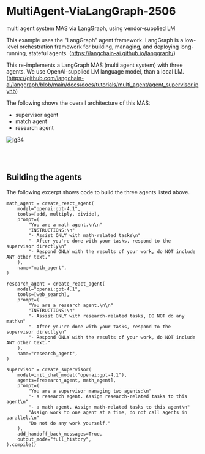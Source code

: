 # MultiAgent-ViaLangGraph-2506
multi agent system MAS via LangGraph, using vendor-supplied LM

This example uses the "LangGraph" agent framework. LangGraph is a low-level orchestration framework for building, managing, and deploying long-running, stateful agents. (https://langchain-ai.github.io/langgraph/)

This re-implements a LangGraph MAS (multi agent system) with three agents. We use OpenAI-supplied LM language model, than a local LM. (https://github.com/langchain-ai/langgraph/blob/main/docs/docs/tutorials/multi_agent/agent_supervisor.ipynb)

The following shows the overall architecture of this MAS:
* supervisor agent
* match agent
* research agent

![lg34](https://github.com/user-attachments/assets/2052f46b-8241-49a1-91c5-df55c1ebeb68)

<br>
<br>

## Building the agents

The following excerpt shows code to build the three agents listed above.

```
math_agent = create_react_agent(
    model="openai:gpt-4.1",
    tools=[add, multiply, divide],
    prompt=(
        "You are a math agent.\n\n"
        "INSTRUCTIONS:\n"
        "- Assist ONLY with math-related tasks\n"
        "- After you're done with your tasks, respond to the supervisor directly\n"
        "- Respond ONLY with the results of your work, do NOT include ANY other text."
    ),
    name="math_agent",
)

research_agent = create_react_agent(
    model="openai:gpt-4.1",
    tools=[web_search],
    prompt=(
        "You are a research agent.\n\n"
        "INSTRUCTIONS:\n"
        "- Assist ONLY with research-related tasks, DO NOT do any math\n"
        "- After you're done with your tasks, respond to the supervisor directly\n"
        "- Respond ONLY with the results of your work, do NOT include ANY other text."
    ),
    name="research_agent",
)

supervisor = create_supervisor(
    model=init_chat_model("openai:gpt-4.1"),
    agents=[research_agent, math_agent],
    prompt=(
        "You are a supervisor managing two agents:\n"
        "- a research agent. Assign research-related tasks to this agent\n"
        "- a math agent. Assign math-related tasks to this agent\n"
        "Assign work to one agent at a time, do not call agents in parallel.\n"
        "Do not do any work yourself."
    ),
    add_handoff_back_messages=True,
    output_mode="full_history",
).compile()

```




